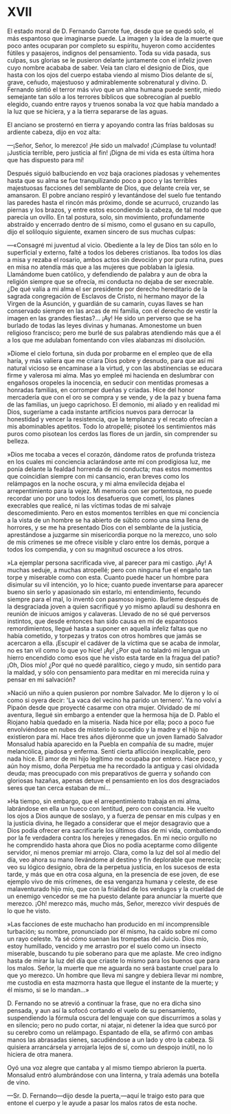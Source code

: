 # XVII

El estado moral de D. Fernando Garrote fue, desde que se quedó solo, el más
espantoso que imaginarse puede. La imagen y la idea de la muerte que poco
antes ocuparan por completo su espíritu, huyeron como accidentes fútiles
y pasajeros, indignos del pensamiento. Toda su vida pasada, sus culpas, sus
glorias se le pusieron delante juntamente con el infeliz joven cuyo nombre
acababa de saber.  Veía tan claro el designio de Dios, que hasta con los
ojos del cuerpo estaba viendo al mismo Dios delante de sí, grave, ceñudo,
majestuoso y admirablemente sobrenatural y divino. D. Fernando sintió el
terror más vivo que un alma humana puede sentir, miedo semejante tan sólo
a los terrores bíblicos que sobrecogían al pueblo elegido, cuando entre
rayos y truenos sonaba la voz que había mandado a la luz que se hiciera,
y a la tierra separarse de las aguas.

El anciano se prosternó en tierra y apoyando contra las frías baldosas su
ardiente cabeza, dijo en voz alta:

—¡Señor, Señor, lo merezco! ¡He sido un malvado! ¡Cúmplase tu voluntad!
¡Justicia terrible, pero justicia al fin! ¡Digna de mi vida es esta última
hora que has dispuesto para mí!

Después siguió balbuciendo en voz baja oraciones piadosas y vehementes hasta
que su alma se fue tranquilizando poco a poco y las terribles majestuosas
facciones del semblante de Dios, que delante creía ver, se amansaron. El
pobre anciano respiró y levantándose del suelo fue tentando las paredes
hasta el rincón más próximo, donde se acurrucó, cruzando las piernas y
los brazos, y entre estos escondiendo la cabeza, de tal modo que parecía
un ovillo. En tal postura, solo, sin movimiento, profundamente abstraído
y encerrado dentro de sí mismo, como el gusano en su capullo, dijo el
soliloquio siguiente, examen sincero de sus muchas culpas:

—«Consagré mi juventud al vicio. Obediente a la ley de Dios tan sólo
en lo superficial y externo, falté a todos los deberes cristianos. Iba
todos los días a misa y rezaba el rosario, ambos actos sin devoción y por
pura rutina, pues en misa no atendía más que a las mujeres que poblaban
la iglesia. Llamándome buen católico,  y defendiendo de palabra y aun
de obra la religión siempre que se ofrecía, mi conducta no dejaba de ser
execrable. ¿De qué valía a mi alma el ser presidente por derecho hereditario
de la sagrada congregación de Esclavos de Cristo, ni hermano mayor de la
Virgen de la Asunción, y guardián de su camarín, cuyas llaves se han
conservado siempre en las arcas de mi familia, con el derecho de vestir
la imagen en las grandes fiestas?... ¡Ay! He sido un perverso que se ha
burlado de todas las leyes divinas y humanas. Amonestome un buen religioso
francisco; pero me burlé de sus palabras atendiendo más que a él a los
que me adulaban fomentando con viles alabanzas mi disolución.

»Diome el cielo fortuna, sin duda por probarme en el empleo que de ella
haría, y más valiera que me criara Dios pobre y desnudo, para que así
mi natural vicioso se encaminase a la virtud, y con las abstinencias se
educara firme y valerosa mi alma. Mas yo empleé mi hacienda en deslumbrar con
engañosos oropeles la inocencia, en seducir con mentidas promesas a honradas
familias, en corromper dueñas y criadas. Hice del honor mercadería que con
el oro se compra y se vende, y de la paz y buena fama de las familias, un
juego caprichoso. El demonio, mi aliado y en realidad  mi Dios, sugeríame
a cada instante artificios nuevos para derrocar la honestidad y vencer
la resistencia, que la templanza y el recato ofrecían a mis abominables
apetitos. Todo lo atropellé; pisoteé los sentimientos más puros como
pisotean los cerdos las flores de un jardín, sin comprender su belleza.

»Dios me tocaba a veces el corazón, dándome ratos de profunda tristeza
en los cuales mi conciencia aclarándose ante mí con prodigiosa luz,
me ponía delante la fealdad horrenda de mi conducta; mas estos momentos
que coincidían siempre con mi cansancio, eran breves como los relámpagos
en la noche oscura, y mi alma envilecida dejaba el arrepentimiento para la
vejez. Mi memoria con ser portentosa, no puede recordar uno por uno todos los
desafueros que cometí, los planes execrables que realicé, ni las víctimas
todas de mi salvaje descomedimiento. Pero en estos momentos terribles en
que mi conciencia a la vista de un hombre se ha abierto de súbito como una
sima llena de horrores, y se me ha presentado Dios con el semblante de la
justicia, aprestándose a juzgarme sin misericordia porque no la merezco,
uno solo de mis crímenes se me ofrece visible y claro entre los demás,
porque a todos los compendia, y con su magnitud oscurece a los otros.

»La ejemplar persona sacrificada vive, al parecer para mi castigo. ¡Ay!
A muchas seduje, a muchas atropellé; pero con ninguna fue el engaño tan
torpe y miserable como con esta. Cuanto puede hacer un hombre para disimular
su vil intención, yo lo hice; cuanto puede inventarse para aparecer bueno
sin serlo y apasionado sin estarlo, mi entendimiento, fecundo siempre para
el mal, lo inventó con pasmoso ingenio. Burleme después de la desgraciada
joven a quien sacrifiqué y yo mismo aplaudí su deshonra en reunión de
inicuos amigos y calaveras. Llevado de no sé qué perversos instintos,
que desde entonces han sido causa en mí de espantosos remordimientos,
llegué hasta a suponer en aquella infeliz faltas que no había cometido, y
torpezas y tratos con otros hombres que jamás se acercaron a ella. ¡Escupir
el cadáver de la víctima que se acaba de inmolar, no es tan vil como lo
que yo hice! ¡Ay! ¿Por qué no taladró mi lengua un hierro encendido como
esos que he visto esta tarde en la fragua del patio? ¡Oh, Dios mío! ¿Por
qué no quedé paralítico, ciego y mudo, sin sentido para la maldad, y sólo
con pensamiento para meditar en mi merecida ruina y pensar en mi salvación?

»Nació un niño a quien pusieron por nombre Salvador. Me lo dijeron y lo
oí como si  oyera decir: 'La vaca del vecino ha parido un ternero'. Ya no
volví a Pipaón desde que proyecté casarme con otra mujer. Olvidado de mí
aventura, llegué sin embargo a entender que la hermosa hija de D. Pablo
el Riojano había quedado en la miseria. Nada hice por ella; poco a poco
fue envolviéndose en nubes de misterio lo sucedido y la madre y el hijo
no existieron para mí. Hace tres años dijéronme que un joven llamado
Salvador Monsalud había aparecido en la Puebla en compañía de su madre,
mujer melancólica, piadosa y enferma. Sentí cierta aflicción inexplicable,
pero nada hice. El amor de mi hijo legítimo me ocupaba por entero. Hace
poco, y aún hoy mismo, doña Perpetua me ha recordado la antigua y casi
olvidada deuda; mas preocupado con mis preparativos de guerra y soñando
con gloriosas hazañas, apenas detuve el pensamiento en los dos desgraciados
seres que tan cerca estaban de mí...

»Ha tiempo, sin embargo, que el arrepentimiento trabaja en mi alma,
labrándose en ella un hueco con lentitud, pero con constancia. He vuelto
los ojos a Dios aunque de soslayo, y a fuerza de pensar en mis culpas y en la
justicia divina, he llegado a considerar que el mejor desagravio que a Dios
podía ofrecer era sacrificarle  los últimos días de mi vida, combatiendo
por la fe verdadera contra los herejes y renegados. En mi necio orgullo no he
comprendido hasta ahora que Dios no podía aceptarme como diligente servidor,
ni menos premiar mi arrojo. Clara, como la luz del sol al medio del día,
veo ahora su mano llevándome al destino y fin deplorable que merecía;
veo su lógico designio, obra de la perpetua justicia, en los sucesos de
esta tarde, y más que en otra cosa alguna, en la presencia de ese joven,
de ese ejemplo vivo de mis crímenes, de esa venganza humana y celeste,
de ese malaventurado hijo mío, que con la frialdad de los verdugos y la
crueldad de un enemigo vencedor se me ha puesto delante para anunciar la
muerte que merezco. ¡Oh! merezco más, mucho más, Señor, merezco vivir
después de lo que he visto.

»Las facciones de este muchacho han producido en mí incomprensible
turbación; su nombre, pronunciado por él mismo, ha caído sobre mí como un
rayo celeste. Ya sé cómo suenan las trompetas del Juicio. Dios mío, estoy
humillado, vencido y me arrastro por el suelo como un insecto miserable,
buscando tu pie soberano para que me aplaste. Me creo indigno hasta de
mirar la luz del día que criaste lo mismo para los buenos que para los
malos. Señor, la muerte que me aguarda no será bastante cruel para lo
que yo merezco. Un hombre que lleva mi sangre y debiera llevar mi nombre,
me custodia en esta mazmorra hasta que llegue el instante de la muerte;
y él mismo, si se lo mandan...»

D. Fernando no se atrevió a continuar la frase, que no era dicha sino pensada,
y aun así la sofocó cortando el vuelo de su pensamiento, suspendiendo la
fórmula oscura del lenguaje con que discurrimos a solas y en silencio; pero
no pudo cortar, ni atajar, ni detener la idea que surcó por su cerebro como
un relámpago. Espantado de ella, se afirmó con ambas manos las abrasadas
sienes, sacudiéndose a un lado y otro la cabeza. Si quisiera arrancársela y
arrojarla lejos de sí, como un despojo inútil, no lo hiciera de otra manera.

Oyó una voz alegre que cantaba y al mismo tiempo abrieron la puerta. Monsalud
entró alumbrándose con una linterna, y traía además una botella de vino.

—Sr. D. Fernando—dijo desde la puerta,—aquí le traigo esto para que
entone el cuerpo y le ayude a pasar los malos ratos de esta noche.
